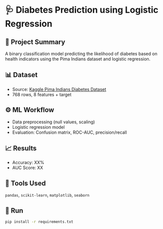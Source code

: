 # 🩺 Diabetes Prediction using Logistic Regression

## 📌 Project Summary
A binary classification model predicting the likelihood of diabetes based on health indicators using the Pima Indians dataset and logistic regression.

## 📊 Dataset
- Source: [Kaggle Pima Indians Diabetes Dataset](https://www.kaggle.com/datasets/uciml/pima-indians-diabetes-database)
- 768 rows, 8 features + target

## ⚙️ ML Workflow
- Data preprocessing (null values, scaling)
- Logistic regression model
- Evaluation: Confusion matrix, ROC-AUC, precision/recall

## 📈 Results
- Accuracy: XX%
- AUC Score: XX

## 🧪 Tools Used
`pandas`, `scikit-learn`, `matplotlib`, `seaborn`

## 🚀 Run
```bash
pip install -r requirements.txt
